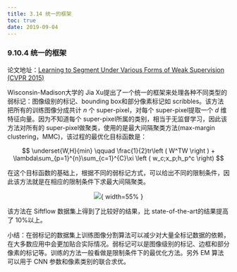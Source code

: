 ```yaml
---
title: 3.14 统一的框架
toc: true
date: 2019-09-04
---
```


### 9.10.4 统一的框架


论文地址：[Learning to Segment Under Various Forms of Weak Supervision (CVPR 2015)](https://www.cv-foundation.org/openaccess/content_cvpr_2015/papers/Xu_Learning_to_Segment_2015_CVPR_paper.pdf)


Wisconsin-Madison大学的 Jia Xu提出了一个统一的框架来处理各种不同类型的弱标记：图像级别的标记、bounding box和部分像素标记如 scribbles。该方法把所有的训练图像分成共计 $n$ 个 super-pixel，对每个 super-pixel提取一个 $d$ 维特征向量。因为不知道每个 super-pixel所属的类别，相当于无监督学习，因此该方法对所有的 super-pixel做聚类，使用的是最大间隔聚类方法(max-margin clustering，MMC)，该过程的最优化目标函数是：

$$
\underset{W,H}{min} \qquad  \frac{1}{2}tr\left ( W^TW \right ) + \lambda\sum_{p=1}^{n}\sum_{c=1}^{C}\xi \left ( w_c;x_p;h_p^c \right)
$$


在这个目标函数的基础上，根据不同的弱标记方式，可以给出不同的限制条件，因此该方法就是在相应的限制条件下求最大间隔聚类。

<center>

![](http://images.iterate.site/blog/image/20190722/2f7WlfAC2aPN.png?imageslim){ width=55% }

</center>



该方法在 Siftflow 数据集上得到了比较好的结果，比 state-of-the-art的结果提高了 10%以上。


小结：在弱标记的数据集上训练图像分割算法可以减少对大量全标记数据的依赖，在大多数应用中会更加贴合实际情况。弱标记可以是图像级别的标记、边框和部分像素的标记等。训练的方法一般看做是限制条件下的最优化方法。另外 EM 算法可以用于 CNN 参数和像素类别的联合求优。
